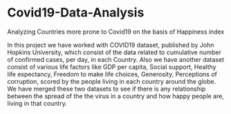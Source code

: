 # Covid19-Data-Analysis
Analyzing Countries more prone to Covid19 on the basis of Happiness index


In this project we have worked with COVID19 dataset, published by John Hopkins University, which consist of the data related to cumulative number of confirmed cases, per day, in each Country. Also we have another dataset consist of various life factors like GDP per capita,	Social support,	Healthy life expectancy,	Freedom to make life choices,	Generosity,	Perceptions of corruption, scored by the people living in each country around the globe. We have merged these two datasets to see if there is any relationship between the spread of the the virus in a country and how happy people are, living in that country.
